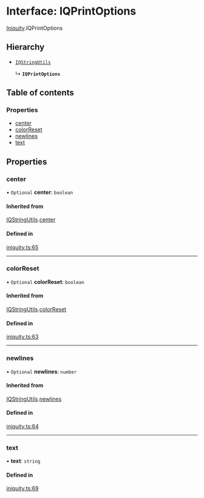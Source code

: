 # Interface: IQPrintOptions

[Iniquity](../modules/Iniquity.md).IQPrintOptions

## Hierarchy

- [`IQStringUtils`](Iniquity.IQStringUtils.md)

  ↳ **`IQPrintOptions`**

## Table of contents

### Properties

- [center](Iniquity.IQPrintOptions.md#center)
- [colorReset](Iniquity.IQPrintOptions.md#colorreset)
- [newlines](Iniquity.IQPrintOptions.md#newlines)
- [text](Iniquity.IQPrintOptions.md#text)

## Properties

### center

• `Optional` **center**: `boolean`

#### Inherited from

[IQStringUtils](Iniquity.IQStringUtils.md).[center](Iniquity.IQStringUtils.md#center)

#### Defined in

[iniquity.ts:65](https://github.com/iniquitybbs/iniquity/blob/11fe461/packages/core/src/iniquity.ts#L65)

___

### colorReset

• `Optional` **colorReset**: `boolean`

#### Inherited from

[IQStringUtils](Iniquity.IQStringUtils.md).[colorReset](Iniquity.IQStringUtils.md#colorreset)

#### Defined in

[iniquity.ts:63](https://github.com/iniquitybbs/iniquity/blob/11fe461/packages/core/src/iniquity.ts#L63)

___

### newlines

• `Optional` **newlines**: `number`

#### Inherited from

[IQStringUtils](Iniquity.IQStringUtils.md).[newlines](Iniquity.IQStringUtils.md#newlines)

#### Defined in

[iniquity.ts:64](https://github.com/iniquitybbs/iniquity/blob/11fe461/packages/core/src/iniquity.ts#L64)

___

### text

• **text**: `string`

#### Defined in

[iniquity.ts:69](https://github.com/iniquitybbs/iniquity/blob/11fe461/packages/core/src/iniquity.ts#L69)
